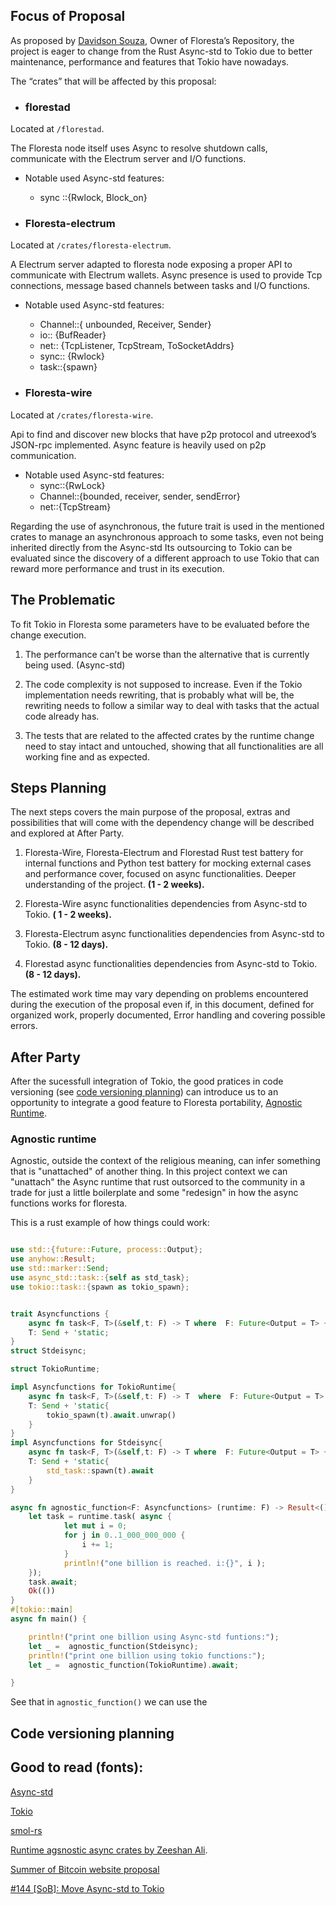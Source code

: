 ## Focus of Proposal

As proposed by [Davidson Souza](https://github.com/Davidson-Souza), Owner of Floresta’s Repository, the project is eager to change from the Rust Async-std to Tokio due to better maintenance, performance and features that Tokio have nowadays.

The “crates” that will be affected by this proposal:

* ### florestad 

Located at `/florestad`.

The Floresta node itself uses Async to resolve shutdown calls, communicate with the Electrum server and I/O functions.
    
* Notable used Async-std features:
    - sync ::{Rwlock, Block_on}

* ### Floresta-electrum
Located at `/crates/floresta-electrum`.

A Electrum server adapted to floresta node exposing a proper API to communicate with Electrum wallets. Async presence is used to provide Tcp connections, message based channels between tasks and I/O functions.
    
* Notable used Async-std features:
    - Channel::{ unbounded, Receiver, Sender}
    - io:: {BufReader}
    - net:: {TcpListener, TcpStream, ToSocketAddrs}
    - sync:: {Rwlock}
    - task::{spawn}

* ### Floresta-wire
Located at `/crates/floresta-wire`.
    
Api to find and discover new blocks that have p2p protocol and utreexod’s JSON-rpc implemented. Async feature is heavily used on p2p communication.

* Notable used Async-std features:
    - sync::{RwLock}
    - Channel::{bounded, receiver, sender, sendError}
    - net::{TcpStream}

Regarding the use of asynchronous, the future trait is used in the mentioned crates to manage an asynchronous approach to some tasks, even not being inherited directly from the Async-std Its outsourcing to Tokio can be evaluated since the discovery of a different approach to use Tokio that can reward more performance and trust in its execution.

## The Problematic
To fit Tokio in Floresta some parameters have to be evaluated before the change execution.

1. The performance can’t be worse than the alternative that is currently being used.  (Async-std)

2. The code complexity is not supposed to increase. Even if the Tokio implementation needs rewriting, that is probably what will be, the rewriting needs to follow a similar way to deal with tasks that the actual code already has.
3. The tests that are related to the affected crates by the runtime change need to stay intact and untouched, showing that all functionalities are all working fine and as expected.

## Steps Planning
	
The next steps covers the main purpose of the proposal, extras and possibilities that will come with the dependency change will be described and explored at After Party. 

1. Floresta-Wire, Floresta-Electrum and Florestad Rust test battery for internal functions and Python test battery for mocking external cases and performance cover, focused on async functionalities. Deeper understanding of the project.
**(1 - 2 weeks).**

2. Floresta-Wire async functionalities dependencies from Async-std to Tokio. **( 1 - 2 weeks).**
3. Floresta-Electrum async functionalities dependencies from Async-std to Tokio. **(8 - 12 days).**
4. Florestad async functionalities dependencies from Async-std to Tokio. **(8 - 12 days).**
	
The estimated work time may vary depending on problems encountered during the execution of the proposal even if, in this document, defined for organized work, properly documented, Error handling and covering possible errors.

## After Party

After the sucessfull integration of Tokio, the good pratices in code versioning (see [code versioning planning](#code-versioning-planning)) can introduce us to an opportunity to integrate a good feature to Floresta portability, [Agnostic Runtime](#agnostic-runtime).

### Agnostic runtime

Agnostic, outside the context of the religious meaning, can infer something that is "unattached" of another thing. In this project context we can "unattach" the Async runtime that rust outsorced to the community in a trade for just a little boilerplate and some "redesign" in how the async functions works for floresta.

This is a rust example of how things could work:

```Rust

use std::{future::Future, process::Output};
use anyhow::Result;
use std::marker::Send;
use async_std::task::{self as std_task};
use tokio::task::{spawn as tokio_spawn};


trait Asyncfunctions {
    async fn task<F, T>(&self,t: F) -> T where  F: Future<Output = T> + Send + 'static,
    T: Send + 'static;
}
struct Stdeisync;

struct TokioRuntime;

impl Asyncfunctions for TokioRuntime{
    async fn task<F, T>(&self,t: F) -> T  where  F: Future<Output = T> + Send + 'static,
    T: Send + 'static{
        tokio_spawn(t).await.unwrap()
    }
}
impl Asyncfunctions for Stdeisync{
    async fn task<F, T>(&self,t: F) -> T where  F: Future<Output = T> + Send + 'static,
    T: Send + 'static{
        std_task::spawn(t).await
    }
}

async fn agnostic_function<F: Asyncfunctions> (runtime: F) -> Result<()> {
    let task = runtime.task( async {
            let mut i = 0;
            for j in 0..1_000_000_000 {
                i += 1;
            }
            println!("one billion is reached. i:{}", i );
    });
    task.await;
    Ok(())
}
#[tokio::main]
async fn main() {

    println!("print one billion using Async-std funtions:");
    let _ =  agnostic_function(Stdeisync);
    println!("print one billion using tokio functions:");
    let _ =  agnostic_function(TokioRuntime).await;

}

```

See that in `agnostic_function()` we can use the

## Code versioning planning

## Good to read (fonts):
[Async-std](https://async.rs/)

[Tokio](https://tokio.rs/Async)

[smol-rs](https://github.com/smol-rs/smol)

[Runtime agsnostic async crates by Zeeshan Ali](https://www.youtube.com/watch?v=w1vKAUor-4o).

[Summer of Bitcoin website proposal](https://www.summerofbitcoin.org/project-ideas-details/floresta/r/recCx3APdQ11FICfZ)

[#144 [SoB]: Move Async-std to Tokio](https://github.com/Davidson-Souza/Floresta/issues/144)